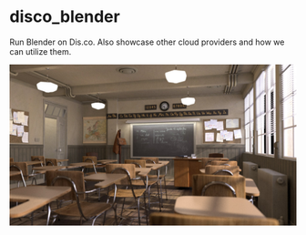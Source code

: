 # disco_blender
Run Blender on Dis.co. Also showcase other cloud providers and how we can utilize them. 

![Classroom Output](https://github.com/Iqoqo/disco_blender/blob/master/classroom_sample/classroom.jpg "Classroom")

